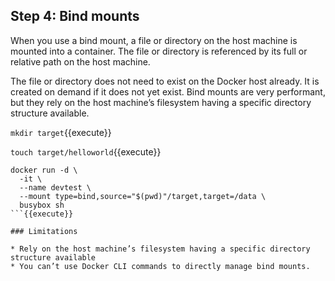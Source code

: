 ## Step 4: Bind mounts

When you use a bind mount, a file or directory on the host machine is mounted into a container. The file or directory is referenced by its full or relative path on the host machine.

The file or directory does not need to exist on the Docker host already. It is created on demand if it does not yet exist. Bind mounts are very performant, but they rely on the host machine’s filesystem having a specific directory structure available.

`mkdir target`{{execute}}

`touch target/helloworld`{{execute}}

```
docker run -d \
  -it \
  --name devtest \
  --mount type=bind,source="$(pwd)"/target,target=/data \
  busybox sh
```{{execute}}

### Limitations

* Rely on the host machine’s filesystem having a specific directory structure available
* You can’t use Docker CLI commands to directly manage bind mounts.
